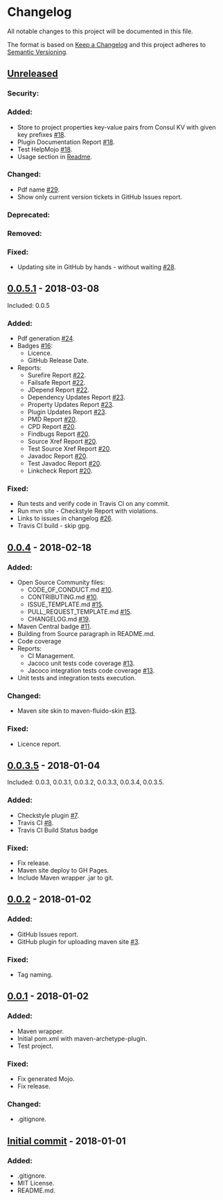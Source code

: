 # Changelog
All notable changes to this project will be documented in this file.

The format is based on [Keep a Changelog](http://keepachangelog.com/en/1.0.0/)
and this project adheres to [Semantic Versioning](http://semver.org/spec/v2.0.0.html).



## [Unreleased]
### Security:
### Added:
- Store to project properties key-value pairs from Consul KV with given key prefixes [#18](https://github.com/fedyafed/consul-vault-maven-plugin/issues/18).
- Plugin Documentation Report [#18](https://github.com/fedyafed/consul-vault-maven-plugin/issues/18).
- Test HelpMojo [#18](https://github.com/fedyafed/consul-vault-maven-plugin/issues/18).
- Usage section in [Readme](README.md#usage:).

### Changed:
- Pdf name [#29](https://github.com/fedyafed/consul-vault-maven-plugin/issues/29).
- Show only current version tickets in GitHub Issues report.

### Deprecated:
### Removed:
### Fixed:
- Updating site in GitHub by hands - without waiting [#28](https://github.com/fedyafed/consul-vault-maven-plugin/issues/28).


## [0.0.5.1] - 2018-03-08
Included: 0.0.5
### Added:
- Pdf generation [#24](https://github.com/fedyafed/consul-vault-maven-plugin/issues/24).
- Badges [#16](https://github.com/fedyafed/consul-vault-maven-plugin/issues/16):
  - Licence.
  - GitHub Release Date.
- Reports:
  - Surefire Report [#22](https://github.com/fedyafed/consul-vault-maven-plugin/issues/22).
  - Failsafe Report [#22](https://github.com/fedyafed/consul-vault-maven-plugin/issues/22).
  - JDepend Report [#22](https://github.com/fedyafed/consul-vault-maven-plugin/issues/22).
  - Dependency Updates Report [#23](https://github.com/fedyafed/consul-vault-maven-plugin/issues/23).
  - Property Updates Report [#23](https://github.com/fedyafed/consul-vault-maven-plugin/issues/23).
  - Plugin Updates Report [#23](https://github.com/fedyafed/consul-vault-maven-plugin/issues/23).
  - PMD Report [#20](https://github.com/fedyafed/consul-vault-maven-plugin/issues/20).
  - CPD Report [#20](https://github.com/fedyafed/consul-vault-maven-plugin/issues/20).
  - Findbugs Report [#20](https://github.com/fedyafed/consul-vault-maven-plugin/issues/20).
  - Source Xref Report [#20](https://github.com/fedyafed/consul-vault-maven-plugin/issues/20).
  - Test Source Xref Report [#20](https://github.com/fedyafed/consul-vault-maven-plugin/issues/20).
  - Javadoc Report [#20](https://github.com/fedyafed/consul-vault-maven-plugin/issues/20).
  - Test Javadoc Report [#20](https://github.com/fedyafed/consul-vault-maven-plugin/issues/20).
  - Linkcheck Report [#20](https://github.com/fedyafed/consul-vault-maven-plugin/issues/20).

### Fixed:
- Run tests and verify code in Travis CI on any commit.
- Run mvn site - Checkstyle Report with violations.
- Links to issues in changelog [#26](https://github.com/fedyafed/consul-vault-maven-plugin/issues/26).
- Travis CI build - skip gpg.


## [0.0.4] - 2018-02-18
### Added:
- Open Source Community files:
  - CODE_OF_CONDUCT.md [#10](https://github.com/fedyafed/consul-vault-maven-plugin/issues/10).
  - CONTRIBUTING.md [#10](https://github.com/fedyafed/consul-vault-maven-plugin/issues/10).
  - ISSUE_TEMPLATE.md [#15](https://github.com/fedyafed/consul-vault-maven-plugin/issues/15).
  - PULL_REQUEST_TEMPLATE.md [#15](https://github.com/fedyafed/consul-vault-maven-plugin/issues/15).
  - CHANGELOG.md [#19](https://github.com/fedyafed/consul-vault-maven-plugin/issues/19).
- Maven Central badge [#11](https://github.com/fedyafed/consul-vault-maven-plugin/issues/11).
- Building from Source paragraph in README.md.
- Code coverage
- Reports:
  - CI Management.
  - Jacoco unit tests code coverage [#13](https://github.com/fedyafed/consul-vault-maven-plugin/issues/13).
  - Jacoco integration tests code coverage [#13](https://github.com/fedyafed/consul-vault-maven-plugin/issues/13).
- Unit tests and integration tests execution.

### Changed:
- Maven site skin to maven-fluido-skin [#13](https://github.com/fedyafed/consul-vault-maven-plugin/issues/13).

### Fixed:
- Licence report.


## [0.0.3.5] - 2018-01-04
Included: 0.0.3, 0.0.3.1, 0.0.3.2, 0.0.3.3, 0.0.3.4, 0.0.3.5.
### Added:
- Checkstyle plugin [#7](https://github.com/fedyafed/consul-vault-maven-plugin/issues/7).
- Travis CI [#8](https://github.com/fedyafed/consul-vault-maven-plugin/issues/8).
- Travis CI Build Status badge

### Fixed:
- Fix release.
- Maven site deploy to GH Pages.
- Include Maven wrapper .jar to git.


## [0.0.2] - 2018-01-02
### Added:
- GitHub Issues report.
- GitHub plugin for uploading maven site [#3](https://github.com/fedyafed/consul-vault-maven-plugin/issues/3).

### Fixed:
- Tag naming.


## [0.0.1] - 2018-01-02
### Added:
- Maven wrapper.
- Initial pom.xml with maven-archetype-plugin.
- Test project.

### Fixed:
- Fix generated Mojo.
- Fix release.

### Changed:
- .gitignore.


## [Initial commit] - 2018-01-01
### Added:
- .gitignore.
- MIT License.
- README.md.


[Unreleased]: https://github.com/fedyafed/consul-vault-maven-plugin/compare/0.0.5.1...HEAD
[0.0.5.1]: https://github.com/fedyafed/consul-vault-maven-plugin/compare/0.0.4...0.0.5.1
[0.0.4]: https://github.com/fedyafed/consul-vault-maven-plugin/compare/0.0.3.5...0.0.4
[0.0.3.5]: https://github.com/fedyafed/consul-vault-maven-plugin/compare/0.0.2...0.0.3.5
[0.0.2]: https://github.com/fedyafed/consul-vault-maven-plugin/compare/consul-vault-maven-plugin-0.0.1...0.0.2
[0.0.1]: https://github.com/fedyafed/consul-vault-maven-plugin/compare/98a1287edb4e21e0ef8185484663eae1a1bf25d7...consul-vault-maven-plugin-0.0.1
[Initial commit]: https://github.com/fedyafed/consul-vault-maven-plugin/commit/98a1287edb4e21e0ef8185484663eae1a1bf25d7

